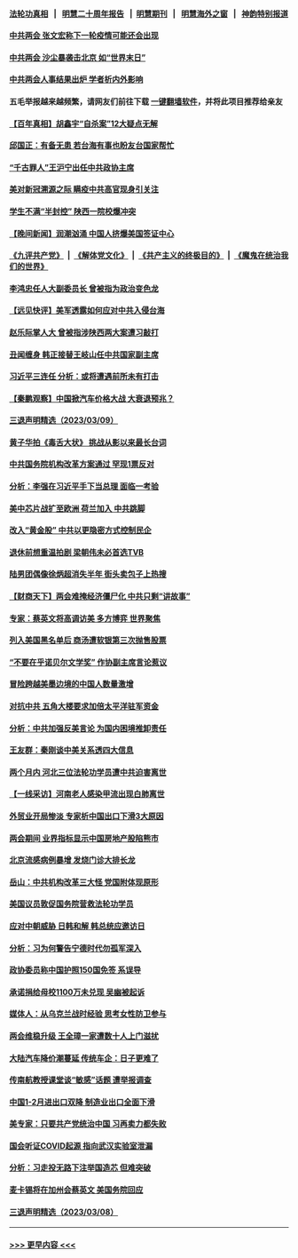 #### [法轮功真相](https://github.com/gfw-breaker/truth/blob/master/README.md?t=0) &nbsp;&nbsp;|&nbsp;&nbsp; [明慧二十周年报告](https://github.com/gfw-breaker/mh-reports/blob/master/README.md?t=0) &nbsp;&nbsp;|&nbsp;&nbsp;[明慧期刊](https://github.com/gfw-breaker/mh-qikan) &nbsp;&nbsp;|&nbsp;&nbsp; [明慧海外之窗](https://github.com/gfw-breaker/mh-news/blob/master/README.md?t=0) &nbsp;&nbsp;|&nbsp;&nbsp; [神韵特别报道](https://github.com/gfw-breaker/mh-news/blob/master/shenyun.md?t=0)
#### [中共两会 张文宏称下一轮疫情可能还会出现](../pages/nsc413/n13947337.md?t=03102143) 
#### [中共两会 沙尘暴袭击北京 如“世界末日”](../pages/nsc413/n13947199.md?t=03102143) 
#### [中共两会人事结果出炉 学者析内外影响](../pages/nsc413/n13947179.md?t=03102143) 
#### 五毛举报越来越频繁，请网友们前往下载 [一键翻墙软件](https://github.com/gfw-breaker/ssr-accounts)，并将此项目推荐给亲友
#### [【百年真相】胡鑫宇“自杀案”12大疑点无解](../pages/nsc413/n13942558.md?t=03102143) 
#### [邱国正：有备无患 若台海有事也盼友台国家帮忙](../pages/nsc413/n13947148.md?t=03102143) 
#### [“千古罪人”王沪宁出任中共政协主席](../pages/nsc413/n13947319.md?t=03102143) 
#### [美对新冠溯源之际 瞒疫中共高官现身引关注](../pages/nsc413/n13947231.md?t=03102143) 
#### [学生不满“半封控” 陕西一院校爆冲突](../pages/nsc413/n13946647.md?t=03102143) 
#### [【晚间新闻】润潮汹涌 中国人挤爆美国签证中心](../pages/nsc413/n13947215.md?t=03102143) 
#### [《九评共产党》](https://github.com/begood0513/9ping.md/blob/master/README.md) &nbsp;|&nbsp; [《解体党文化》](../../../../jtdwh.md/blob/master/README.md)  &nbsp;|&nbsp; [《共产主义的终极目的》](../../../../gczydzjmd.md/blob/master/README.md) &nbsp;|&nbsp; [《魔鬼在统治我们的世界》](../../../../mgztzwmdsj.md/blob/master/README.md) 
#### [李鸿忠任人大副委员长 曾被指为政治变色龙](../pages/nsc413/n13947072.md?t=03102143) 
#### [【远见快评】美军透露如何应对中共入侵台海](../pages/nsc413/n13946958.md?t=03102143) 
#### [赵乐际掌人大 曾被指涉陕西两大案遭习敲打](../pages/nsc413/n13947082.md?t=03102143) 
#### [丑闻缠身 韩正接替王岐山任中共国家副主席](../pages/nsc413/n13947069.md?t=03102143) 
#### [习近平三连任 分析：或将遭遇前所未有打击](../pages/nsc413/n13947020.md?t=03102143) 
#### [【秦鹏观察】中国掀汽车价格大战 大衰退预兆？](../pages/nsc413/n13946964.md?t=03102143) 
#### [三退声明精选（2023/03/09）](../pages/nsc413/n13947037.md?t=03102143) 
#### [黄子华拍《毒舌大状》 挑战从影以来最长台词](../pages/nsc413/n13946943.md?t=03102143) 
#### [中共国务院机构改革方案通过 罕现1票反对](../pages/nsc413/n13947000.md?t=03102143) 
#### [分析：李强在习近平手下当总理 面临一考验](../pages/nsc413/n13946873.md?t=03102143) 
#### [美中芯片战扩至欧洲 荷兰加入 中共跳脚](../pages/nsc413/n13946831.md?t=03102143) 
#### [改入“黄金股” 中共以更隐密方式控制民企](../pages/nsc413/n13946762.md?t=03102143) 
#### [退休前想重温拍剧 梁朝伟未必首选TVB](../pages/nsc413/n13946850.md?t=03102143) 
#### [陆男团偶像徐炳超消失半年 街头卖包子上热搜](../pages/nsc413/n13946900.md?t=03102143) 
#### [【财商天下】两会难掩经济僵尸化 中共只剩“讲故事”](../pages/nsc413/n13946851.md?t=03102143) 
#### [专家：蔡英文将高调访美 多方博弈 世界聚焦](../pages/nsc413/n13946454.md?t=03102143) 
#### [列入美国黑名单后 商汤遭软银第三次抛售股票](../pages/nsc413/n13946883.md?t=03102143) 
#### [“不要在乎诺贝尔文学奖” 作协副主席言论惹议](../pages/nsc413/n13946853.md?t=03102143) 
#### [冒险跨越美墨边境的中国人数量激增](../pages/nsc413/n13946742.md?t=03102143) 
#### [对抗中共 五角大楼要求加倍太平洋驻军资金](../pages/nsc413/n13946829.md?t=03102143) 
#### [分析：中共加强反美言论 为国内困境推卸责任](../pages/nsc413/n13946782.md?t=03102143) 
#### [王友群：秦刚谈中美关系透四大信息](../pages/nsc413/n13945976.md?t=03102143) 
#### [两个月内 河北三位法轮功学员遭中共迫害离世](../pages/nsc413/n13945856.md?t=03102143) 
#### [【一线采访】河南老人感染甲流出现白肺离世](../pages/nsc413/n13946406.md?t=03102143) 
#### [外贸业开局惨淡 专家析中国出口下滑3大原因](../pages/nsc413/n13945601.md?t=03102143) 
#### [两会期间 业界指标显示中国房地产股陷熊市](../pages/nsc413/n13946741.md?t=03102143) 
#### [北京流感病例暴增 发烧门诊大排长龙](../pages/nsc413/n13946079.md?t=03102143) 
#### [岳山：中共机构改革三大怪 党国附体现原形](../pages/nsc413/n13946235.md?t=03102143) 
#### [美国议员敦促国务院营救法轮功学员](../pages/nsc413/n13945791.md?t=03102143) 
#### [应对中朝威胁 日韩和解 韩总统应邀访日](../pages/nsc413/n13946468.md?t=03102143) 
#### [分析：习为何警告宁德时代勿孤军深入](../pages/nsc413/n13946483.md?t=03102143) 
#### [政协委员称中国护照150国免签 系误导](../pages/nsc413/n13946452.md?t=03102143) 
#### [承诺捐给母校1100万未兑现 吴幽被起诉](../pages/nsc413/n13946488.md?t=03102143) 
#### [媒体人：从乌克兰战时经验 思考女性防卫参与](../pages/nsc413/n13946182.md?t=03102143) 
#### [两会维稳升级 王全璋一家遭数十人上门滋扰](../pages/nsc413/n13946416.md?t=03102143) 
#### [大陆汽车降价潮蔓延 传统车企：日子更难了](../pages/nsc413/n13946249.md?t=03102143) 
#### [传南航教授课堂谈“敏感”话题 遭举报调查](../pages/nsc413/n13946145.md?t=03102143) 
#### [中国1-2月进出口双降 制造业出口全面下滑](../pages/nsc413/n13946371.md?t=03102143) 
#### [美专家：只要共产党统治中国 习再卖力都失败](../pages/nsc413/n13946285.md?t=03102143) 
#### [国会听证COVID起源 指向武汉实验室泄漏](../pages/nsc413/n13946184.md?t=03102143) 
#### [分析：习走投无路下注举国造芯 但难突破](../pages/nsc413/n13945804.md?t=03102143) 
#### [麦卡锡将在加州会蔡英文 美国务院回应](../pages/nsc413/n13946172.md?t=03102143) 
#### [三退声明精选（2023/03/08）](../pages/nsc413/n13946173.md?t=03102143) 

----
#### [ >>> 更早内容 <<< ](../indexes/nsc413-earlier.md)
